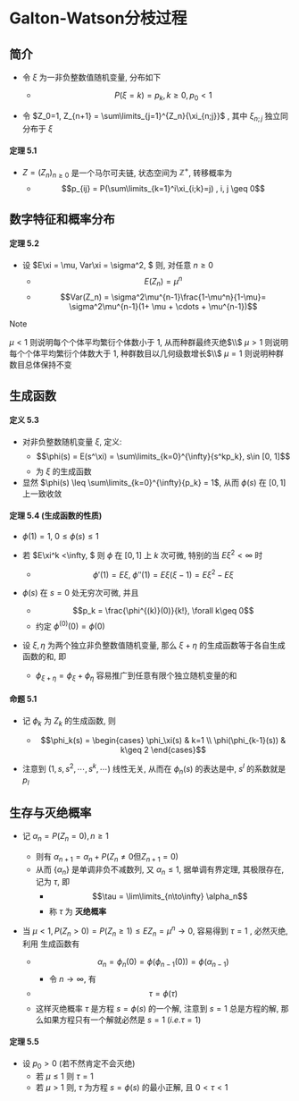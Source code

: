 # Galton-Watson分枝过程

## 简介

- 令 $\xi$ 为一非负整数值随机变量, 分布如下
    - $$P(\xi = k) = p_k, k \geq 0, p_0 < 1$$

- 令 $Z_0=1, Z_{n+1} = \sum\limits_{j=1}^{Z_n}{\xi_{n;j}}$ , 其中 $\xi_{n;j}$ 独立同分布于 $\xi$

#### 定理 5.1 
- $Z = (Z_n)_{n \geq 0}$ 是一个马尔可夫链, 状态空间为 $\mathbb{Z}^+$, 转移概率为
    - $$p_{ij} = P(\sum\limits_{k=1}^i\xi_{i;k}=j) , i, j \geq 0$$

## 数字特征和概率分布

#### 定理 5.2 
- 设 $E\xi = \mu, Var\xi = \sigma^2, $ 则, 对任意 $n \geq 0$
    - $$E(Z_n) = \mu^n$$
    - $$Var(Z_n) = \sigma^2\mu^{n-1}\frac{1-\mu^n}{1-\mu}= \sigma^2\mu^{n-1}(1+ \mu + \cdots + \mu^{n-1})$$

> [!NOTE]
> $\mu<1$ 则说明每个个体平均繁衍个体数小于 1, 从而种群最终灭绝$\\$
> $\mu>1$ 则说明每个个体平均繁衍个体数大于 1, 种群数目以几何级数增长$\\$
> $\mu=1$ 则说明种群数目总体保持不变

## 生成函数

#### 定义 5.3 
- 对非负整数随机变量 $\xi$, 定义: 
    - $$\phi(s) = E(s^\xi) = \sum\limits_{k=0}^{\infty}{s^kp_k}, s\in [0, 1]$$
    - 为 $\xi$ 的生成函数
- 显然 $\phi(s) \leq \sum\limits_{k=0}^{\infty}{p_k} = 1$, 从而 $\phi(s)$ 在 $[0, 1]$ 上一致收敛

#### 定理 5.4  (生成函数的性质) 
- $\phi(1) = 1, \; 0\leq \phi(s)\leq 1$
- 若 $E\xi^k <\infty, $ 则 $\phi$ 在 $[0, 1]$ 上 $k$ 次可微, 特别的当 $E\xi^2 < \infty$ 时
    - $$\phi'(1) = E\xi, \; \phi''(1) = E\xi(\xi-1)=E\xi^2 - E\xi$$
- $\phi(s)$ 在 $s=0$ 处无穷次可微, 并且
    - $$p_k = \frac{\phi^{(k)}(0)}{k!}, \forall k\geq 0$$
    - 约定 $\phi^{(0)}(0)=\phi(0)$

- 设 $\xi, \eta$ 为两个独立非负整数值随机变量, 那么 $\xi+\eta$ 的生成函数等于各自生成函数的和, 即
    - $\phi_{\xi+\eta} = \phi_\xi+\phi_\eta$ 容易推广到任意有限个独立随机变量的和

#### 命题 5.1 
- 记 $\phi_k$ 为 $Z_k$ 的生成函数, 则
    - $$\phi_k(s) = \begin{cases} \phi_\xi(s) & k=1 \\ \phi(\phi_{k-1}(s)) & k\geq 2 \end{cases}$$

- 注意到 $(1, s, s^2, \cdots, s^k, \cdots)$ 线性无关, 从而在 $\phi_n(s)$ 的表达是中, $s^l$ 的系数就是 $p_l$

## 生存与灭绝概率

- 记 $\alpha_n = P(Z_n = 0 ), n\geq 1$
    - 则有 $\alpha_{n+1} = \alpha_n + P(Z_n \neq 0 \text{但} Z_{n+1} = 0)$
    - 从而 $\{\alpha_n\}$ 是单调非负不减数列, 又 $\alpha_n\leq 1$, 据单调有界定理, 其极限存在, 记为 $\tau$, 即
        - $$\tau = \lim\limits_{n\to\infty} \alpha_n$$
        - 称 $\tau$ 为 **灭绝概率**

- 当 $\mu<1, P(Z_n>0) = P(Z_n\geq 1) \leq EZ_n = \mu^n\to 0$, 容易得到 $\tau = 1$ , 必然灭绝, 利用 生成函数有
    - $$\alpha_n = \phi_n(0)=\phi(\phi_{n-1}(0))=\phi(\alpha_{n-1})$$
        - 令 $n\to\infty$, 有 
    - $$\tau = \phi(\tau)$$
    - 这样灭绝概率 $\tau$ 是方程 $s = \phi(s)$ 的一个解, 注意到 $s=1$ 总是方程的解, 那么如果方程只有一个解就必然是 $s=1\;(i.e.\tau = 1)$


#### 定理 5.5 
- 设 $p_0>0$ (若不然肯定不会灭绝)
    - 若 $\mu\leq 1$ 则 $\tau =1$
    - 若 $\mu > 1$ 则, $\tau$ 为方程 $s=\phi(s)$ 的最小正解, 且 $0<\tau<1$ 



